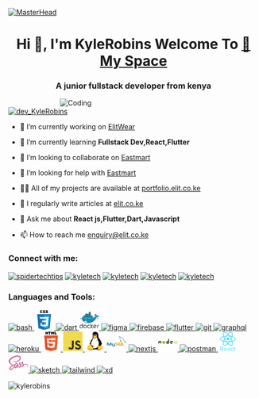 [![MasterHead](https://res.cloudinary.com/dfw3cxpn7/image/upload/v1677747700/youtube_art_1_gyt5zs.png)](https://elit.co.ke)
<h1 align="center">Hi 👋, I'm KyleRobins Welcome To <a href="https://bio.link/kylerobins"><b>🚀 My Space</b></a></h1>
<h3 align="center">A junior fullstack developer from kenya</h3>
<img align="right" alt="Coding" width="400" src= "https://res.cloudinary.com/dfw3cxpn7/image/upload/v1677669212/dev1_dvhlts.gif">
<p align="left"> <a href="https://twitter.com/dev_KyleRobins" target="blank"><img src="https://img.shields.io/twitter/follow/dev_KyleRobins?logo=twitter&style=for-the-badge" alt="dev_KyleRobins" /></a> </p>

- 🔭 I’m currently working on [ElitWear](https://shop.elit.co.ke/)

- 🌱 I’m currently learning **Fullstack Dev,React,Flutter**

- 👯 I’m looking to collaborate on [Eastmart](https://eastmart.co.ke)

- 🤝 I’m looking for help with [Eastmart](https://eastmart.co.ke)

- 👨‍💻 All of my projects are available at [portfolio.elit.co.ke](portfolio.elit.co.ke)

- 📝 I regularly write articles at [elit.co.ke](elit.co.ke)

- 💬 Ask me about **React js,Flutter,Dart,Javascript**

- 📫 How to reach me [enquiry@elit.co.ke](mailto:enquiry@elit.co.ke)

<h3 align="left">Connect with me:</h3>
<p align="left">
<a href="https://twitter.com/_KyleRobins" target="blank"><img align="center" src="https://raw.githubusercontent.com/rahuldkjain/github-profile-readme-generator/master/src/images/icons/Social/twitter.svg" alt="spidertechtips" height="30" width="40" /></a>
<a href="https://www.youtube.com/c/kyletech" target="blank"><img align="center" src="https://raw.githubusercontent.com/rahuldkjain/github-profile-readme-generator/master/src/images/icons/Social/youtube.svg" alt="kyletech" height="30" width="40" /></a>
<a href="https://www.instagram.com/_kylerobins/" target="blank"><img align="center" src="https://github.com/rahuldkjain/github-profile-readme-generator/blob/master/src/images/icons/Social/instagram.svg" alt="kyletech" height="30" width="40" /></a>
<a href="https://www.linkedin.com/in/dev-kylerobins/" target="blank"><img align="center" src="https://github.com/rahuldkjain/github-profile-readme-generator/blob/master/src/images/icons/Social/linked-in.svg" alt="kyletech" height="30" width="40" /></a>
<a href="https://www.tiktok.com/@_kylerobins?lang=en" target="blank"><img align="center" src="https://res.cloudinary.com/dfw3cxpn7/image/upload/v1677756485/7024782_tiktok_social_media_icon_x1zizu.png" alt="kyletech" height="30" width="40" /></a>
</p>


<h3 align="left">Languages and Tools:</h3>
<p align="left"> <a href="https://www.gnu.org/software/bash/" target="_blank" rel="noreferrer"> <img src="https://www.vectorlogo.zone/logos/gnu_bash/gnu_bash-icon.svg" alt="bash" width="40" height="40"/> </a> <a href="https://www.w3schools.com/css/" target="_blank" rel="noreferrer"> <img src="https://raw.githubusercontent.com/devicons/devicon/master/icons/css3/css3-original-wordmark.svg" alt="css3" width="40" height="40"/> </a> <a href="https://dart.dev" target="_blank" rel="noreferrer"> <img src="https://www.vectorlogo.zone/logos/dartlang/dartlang-icon.svg" alt="dart" width="40" height="40"/> </a> <a href="https://www.docker.com/" target="_blank" rel="noreferrer"> <img src="https://raw.githubusercontent.com/devicons/devicon/master/icons/docker/docker-original-wordmark.svg" alt="docker" width="40" height="40"/> </a> <a href="https://www.figma.com/" target="_blank" rel="noreferrer"> <img src="https://www.vectorlogo.zone/logos/figma/figma-icon.svg" alt="figma" width="40" height="40"/> </a> <a href="https://firebase.google.com/" target="_blank" rel="noreferrer"> <img src="https://www.vectorlogo.zone/logos/firebase/firebase-icon.svg" alt="firebase" width="40" height="40"/> </a> <a href="https://flutter.dev" target="_blank" rel="noreferrer"> <img src="https://www.vectorlogo.zone/logos/flutterio/flutterio-icon.svg" alt="flutter" width="40" height="40"/> </a> <a href="https://git-scm.com/" target="_blank" rel="noreferrer"> <img src="https://www.vectorlogo.zone/logos/git-scm/git-scm-icon.svg" alt="git" width="40" height="40"/> </a> <a href="https://graphql.org" target="_blank" rel="noreferrer"> <img src="https://www.vectorlogo.zone/logos/graphql/graphql-icon.svg" alt="graphql" width="40" height="40"/> </a> <a href="https://heroku.com" target="_blank" rel="noreferrer"> <img src="https://www.vectorlogo.zone/logos/heroku/heroku-icon.svg" alt="heroku" width="40" height="40"/> </a> <a href="https://www.w3.org/html/" target="_blank" rel="noreferrer"> <img src="https://raw.githubusercontent.com/devicons/devicon/master/icons/html5/html5-original-wordmark.svg" alt="html5" width="40" height="40"/> </a> <a href="https://developer.mozilla.org/en-US/docs/Web/JavaScript" target="_blank" rel="noreferrer"> <img src="https://raw.githubusercontent.com/devicons/devicon/master/icons/javascript/javascript-original.svg" alt="javascript" width="40" height="40"/> </a> <a href="https://www.linux.org/" target="_blank" rel="noreferrer"> <img src="https://raw.githubusercontent.com/devicons/devicon/master/icons/linux/linux-original.svg" alt="linux" width="40" height="40"/> </a> <a href="https://www.mysql.com/" target="_blank" rel="noreferrer"> <img src="https://raw.githubusercontent.com/devicons/devicon/master/icons/mysql/mysql-original-wordmark.svg" alt="mysql" width="40" height="40"/> </a> <a href="https://nextjs.org/" target="_blank" rel="noreferrer"> <img src="https://cdn.worldvectorlogo.com/logos/nextjs-2.svg" alt="nextjs" width="40" height="40"/> </a> <a href="https://nodejs.org" target="_blank" rel="noreferrer"> <img src="https://raw.githubusercontent.com/devicons/devicon/master/icons/nodejs/nodejs-original-wordmark.svg" alt="nodejs" width="40" height="40"/> </a> <a href="https://postman.com" target="_blank" rel="noreferrer"> <img src="https://www.vectorlogo.zone/logos/getpostman/getpostman-icon.svg" alt="postman" width="40" height="40"/> </a> <a href="https://reactjs.org/" target="_blank" rel="noreferrer"> <img src="https://raw.githubusercontent.com/devicons/devicon/master/icons/react/react-original-wordmark.svg" alt="react" width="40" height="40"/> </a> <a href="https://sass-lang.com" target="_blank" rel="noreferrer"> <img src="https://raw.githubusercontent.com/devicons/devicon/master/icons/sass/sass-original.svg" alt="sass" width="40" height="40"/> </a> <a href="https://www.sketch.com/" target="_blank" rel="noreferrer"> <img src="https://www.vectorlogo.zone/logos/sketchapp/sketchapp-icon.svg" alt="sketch" width="40" height="40"/> </a> <a href="https://tailwindcss.com/" target="_blank" rel="noreferrer"> <img src="https://www.vectorlogo.zone/logos/tailwindcss/tailwindcss-icon.svg" alt="tailwind" width="40" height="40"/> </a> <a href="https://www.adobe.com/products/xd.html" target="_blank" rel="noreferrer"> <img src="https://cdn.worldvectorlogo.com/logos/adobe-xd.svg" alt="xd" width="40" height="40"/> </a> </p>

<p><img align="center" src="https://github-readme-streak-stats.herokuapp.com/?user=kylerobins&" alt="kylerobins" /></p>
